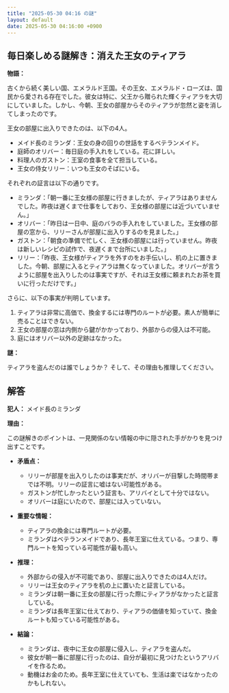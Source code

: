 ```yaml
---
title: "2025-05-30 04:16 の謎"
layout: default
date: 2025-05-30 04:16:00 +0900
---
```

## 毎日楽しめる謎解き：消えた王女のティアラ

**物語：**

古くから続く美しい国、エメラルド王国。その王女、エメラルド・ローズは、国民から愛される存在でした。彼女は特に、父王から贈られた輝くティアラを大切にしていました。しかし、今朝、王女の部屋からそのティアラが忽然と姿を消してしまったのです。

王女の部屋に出入りできたのは、以下の4人。

*   メイド長のミランダ：王女の身の回りの世話をするベテランメイド。
*   庭師のオリバー：毎日庭の手入れをしている。花に詳しい。
*   料理人のガストン：王室の食事を全て担当している。
*   王女の侍女リリー：いつも王女のそばにいる。

それぞれの証言は以下の通りです。

*   ミランダ：「朝一番に王女様の部屋に行きましたが、ティアラはありませんでした。昨夜は遅くまで仕事をしており、王女様の部屋には近づいていません。」
*   オリバー：「昨日は一日中、庭のバラの手入れをしていました。王女様の部屋の窓から、リリーさんが部屋に出入りするのを見ました。」
*   ガストン：「朝食の準備で忙しく、王女様の部屋には行っていません。昨夜は新しいレシピの試作で、夜遅くまで台所にいました。」
*   リリー：「昨夜、王女様がティアラを外すのをお手伝いし、机の上に置きました。今朝、部屋に入るとティアラは無くなっていました。オリバーが言うように部屋を出入りしたのは事実ですが、それは王女様に頼まれたお茶を買いに行っただけです。」

さらに、以下の事実が判明しています。

1.  ティアラは非常に高価で、換金するには専門のルートが必要。素人が簡単に売ることはできない。
2.  王女の部屋の窓は内側から鍵がかかっており、外部からの侵入は不可能。
3.  庭にはオリバー以外の足跡はなかった。

**謎：**

ティアラを盗んだのは誰でしょうか？ そして、その理由も推理してください。

## 解答

**犯人：** メイド長のミランダ

**理由：**

この謎解きのポイントは、一見関係のない情報の中に隠された手がかりを見つけ出すことです。

*   **矛盾点：**
    *   リリーが部屋を出入りしたのは事実だが、オリバーが目撃した時間帯までは不明。リリーの証言に嘘はない可能性がある。
    *   ガストンが忙しかったという証言も、アリバイとして十分ではない。
    *   オリバーは庭にいたので、部屋には入っていない。

*   **重要な情報：**
    *   ティアラの換金には専門ルートが必要。
    *   ミランダはベテランメイドであり、長年王室に仕えている。つまり、専門ルートを知っている可能性が最も高い。

*   **推理：**
    *   外部からの侵入が不可能であり、部屋に出入りできたのは4人だけ。
    *   リリーは王女のティアラを机の上に置いたと証言している。
    *   ミランダは朝一番に王女の部屋に行った際にティアラがなかったと証言している。
    *   ミランダは長年王室に仕えており、ティアラの価値を知っていて、換金ルートも知っている可能性がある。

*   **結論：**
    *   ミランダは、夜中に王女の部屋に侵入し、ティアラを盗んだ。
    *   彼女が朝一番に部屋に行ったのは、自分が最初に見つけたというアリバイを作るため。
    *   動機はお金のため。長年王室に仕えていても、生活は楽ではなかったのかもしれない。
